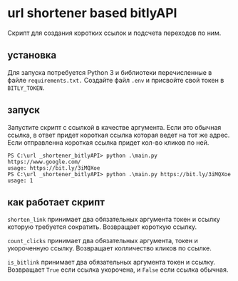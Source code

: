 # url shortener based bitlyAPI

Скрипт для создания коротких ссылок и подсчета переходов по ним.

## установка

Для запуска потребуется Python 3 и библиотеки перечисленные
в файле `requirements.txt.` Создайте файл `.env` и присвойте свой токен в `BITLY_TOKEN`. 

## запуск

Запустите скрипт с ссылкой в качестве аргумента. Если это обычная ссылка,
в ответ придет короткая ссылка которая ведет на тот же адрес. 
Если отправленна короткая ссылка придет кол-во кликов по ней.

  ```
PS C:\url _shortener_bitlyAPI> python .\main.py https://www.google.com/
usage: https://bit.ly/3iMQXoe
PS C:\url _shortener_bitlyAPI> python .\main.py https://bit.ly/3iMQXoe
usage: 1
  ```

## как работает скрипт

`shorten_link` принимает два обязательных аргумента токен и ссылку
которую требуется сократить. Возвращает короткую ссылку.

`count_clicks` принимает два обязательных аргумента, токен и укороченную ссылку.
Возвращает колличество кликов по ссылке.

`is_bitlink` принимает два обязательных аргумента токен и ссылку.
Возвращает `True` если ссылка укорочена, и `False` если ссылка обычная.
